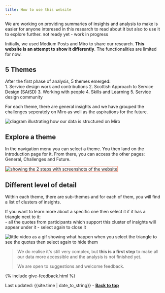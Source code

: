```yaml
---
title: How to use this website
---
```


<p>We are working on providing summaries of insights and analysis to make is easier for anyone interesed in this research to read about it but also to use it to explore further. <span class="tag-alt">not ready yet - work in progress</span></p>

Initially, we used Medium Posts and Miro to share our research. **This website is an attempt to show it differently**.
The functionalities are limited for now.

## 5 Themes

<p style="margin-bottom: 0">After the first phase of analysis, 5 themes emerged:</p>
1. Service design work and contributions
2. Scottish Approach to Service Design (SAtSD)
3. Working with people
4. Skills and Learning
5. Service design community

For each theme, there are general insights and we have grouped the challenges seperately on Miro as well as the aspirations for the future.

![diagram illustrating how our data is structured on Miro](/practitioner-stories/images/categories.png)

## Explore a theme

In the navigation menu you can select a theme. You then land on the introduction page for it. From there, you can access the other pages: General, Challenges and Future.

<img src="/practitioner-stories/images/navigation-explanation.png" alt="showing the 2 steps with screenshots of the website" style="border: solid 1px #ea6c4e">

## Different level of detail

Within each theme, there are sub-themes and for each of them, you will find a list of clusters of insights. 

<p style="margin-bottom: 0">If you want to learn more about a specific one then select it if it has a triangle next to it: </p>
- all the quotes from participants which support this cluster of insights will appear under it
- select again to close it

![little video as a gif showing what happen when you select the triangle to see the quotes then select again to hide them](/practitioner-stories/images/how-to-see-quotes.gif)

> We do realise it's still very complex, but **this is a first step** to make all our data more accessible and the analysis is not finished yet.
>
> We are open to suggestions and welcome feedback.

{% include give-feedback.html %}
<div>Last updated: {{site.time | date_to_string}} - <a href="#"><strong>Back to top</strong></a></div>
